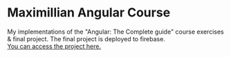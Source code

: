 # Maximillian Angular Course
My implementations of the "Angular: The Complete guide" course exercises &amp; final project. 
The final project is deployed to firebase.<br/>
[You can access the project here.](https://angular-course-project-866e6.web.app)
